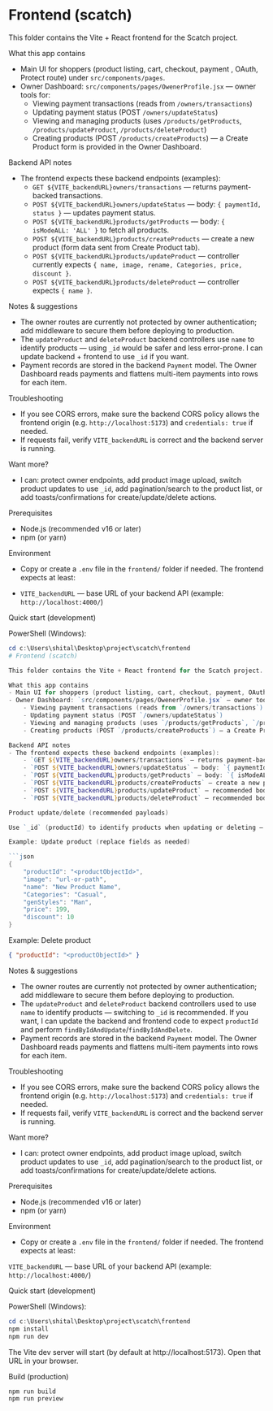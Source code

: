 # Frontend (scatch)

This folder contains the Vite + React frontend for the Scatch project.

What this app contains
- Main UI for shoppers (product listing, cart, checkout, payment , OAuth, Protect route) under `src/components/pages`.
- Owner Dashboard: `src/components/pages/OwenerProfile.jsx` — owner tools for:
	- Viewing payment transactions (reads from `/owners/transactions`)
	- Updating payment status (POST `/owners/updateStatus`)
	- Viewing and managing products (uses `/products/getProducts`, `/products/updateProduct`, `/products/deleteProduct`)
	- Creating products (POST `/products/createProducts`) — a Create Product form is provided in the Owner Dashboard.

Backend API notes
- The frontend expects these backend endpoints (examples):
	- `GET ${VITE_backendURL}owners/transactions` — returns payment-backed transactions.
	- `POST ${VITE_backendURL}owners/updateStatus` — body: `{ paymentId, status }` — updates payment status.
	- `POST ${VITE_backendURL}products/getProducts` — body: `{ isModeALL: 'ALL' }` to fetch all products.
	- `POST ${VITE_backendURL}products/createProducts` — create a new product (form data sent from Create Product tab).
	- `POST ${VITE_backendURL}products/updateProduct` — controller currently expects `{ name, image, rename, Categories, price, discount }`.
	- `POST ${VITE_backendURL}products/deleteProduct` — controller expects `{ name }`.

Notes & suggestions
- The owner routes are currently not protected by owner authentication; add middleware to secure them before deploying to production.
- The `updateProduct` and `deleteProduct` backend controllers use `name` to identify products — using `_id` would be safer and less error-prone. I can update backend + frontend to use `_id` if you want.
- Payment records are stored in the backend `Payment` model. The Owner Dashboard reads payments and flattens multi-item payments into rows for each item.

Troubleshooting
- If you see CORS errors, make sure the backend CORS policy allows the frontend origin (e.g. `http://localhost:5173`) and `credentials: true` if needed.
- If requests fail, verify `VITE_backendURL` is correct and the backend server is running.

Want more?
- I can: protect owner endpoints, add product image upload, switch product updates to use `_id`, add pagination/search to the product list, or add toasts/confirmations for create/update/delete actions.



Prerequisites
- Node.js (recommended v16 or later)
- npm (or yarn)

Environment
- Copy or create a `.env` file in the `frontend/` folder if needed. The frontend expects at least:

- `VITE_backendURL` — base URL of your backend API (example: `http://localhost:4000/`)

Quick start (development)

PowerShell (Windows):

```powershell
cd c:\Users\shital\Desktop\project\scatch\frontend
# Frontend (scatch)

This folder contains the Vite + React frontend for the Scatch project.

What this app contains
- Main UI for shoppers (product listing, cart, checkout, payment, OAuth, protected routes) under `src/components/pages`.
- Owner Dashboard: `src/components/pages/OwenerProfile.jsx` — owner tools for:
	- Viewing payment transactions (reads from `/owners/transactions`)
	- Updating payment status (POST `/owners/updateStatus`)
	- Viewing and managing products (uses `/products/getProducts`, `/products/updateProduct`, `/products/deleteProduct`)
	- Creating products (POST `/products/createProducts`) — a Create Product form is provided in the Owner Dashboard.

Backend API notes
- The frontend expects these backend endpoints (examples):
	- `GET ${VITE_backendURL}owners/transactions` — returns payment-backed transactions.
	- `POST ${VITE_backendURL}owners/updateStatus` — body: `{ paymentId, status }` — updates payment status.
	- `POST ${VITE_backendURL}products/getProducts` — body: `{ isModeALL: 'ALL' }` to fetch all products.
	- `POST ${VITE_backendURL}products/createProducts` — create a new product (form data sent from Create Product tab).
	- `POST ${VITE_backendURL}products/updateProduct` — recommended body example uses `productId` (see below).
	- `POST ${VITE_backendURL}products/deleteProduct` — recommended body example uses `productId` (see below).

Product update/delete (recommended payloads)

Use `_id` (productId) to identify products when updating or deleting — this is safer than using `name`.

Example: Update product (replace fields as needed)

```json
{
	"productId": "<productObjectId>",
	"image": "url-or-path",
	"name": "New Product Name",
	"Categories": "Casual",
	"genStyles": "Man",
	"price": 199,
	"discount": 10
}
```

Example: Delete product

```json
{ "productId": "<productObjectId>" }
```

Notes & suggestions
- The owner routes are currently not protected by owner authentication; add middleware to secure them before deploying to production.
- The `updateProduct` and `deleteProduct` backend controllers used to use `name` to identify products — switching to `_id` is recommended. If you want, I can update the backend and frontend code to expect `productId` and perform `findByIdAndUpdate`/`findByIdAndDelete`.
- Payment records are stored in the backend `Payment` model. The Owner Dashboard reads payments and flattens multi-item payments into rows for each item.

Troubleshooting
- If you see CORS errors, make sure the backend CORS policy allows the frontend origin (e.g. `http://localhost:5173`) and `credentials: true` if needed.
- If requests fail, verify `VITE_backendURL` is correct and the backend server is running.

Want more?
- I can: protect owner endpoints, add product image upload, switch product updates to use `_id`, add pagination/search to the product list, or add toasts/confirmations for create/update/delete actions.

Prerequisites
- Node.js (recommended v16 or later)
- npm (or yarn)

Environment
- Copy or create a `.env` file in the `frontend/` folder if needed. The frontend expects at least:

`VITE_backendURL` — base URL of your backend API (example: `http://localhost:4000/`)

Quick start (development)

PowerShell (Windows):

```powershell
cd c:\Users\shital\Desktop\project\scatch\frontend
npm install
npm run dev
```

The Vite dev server will start (by default at http://localhost:5173). Open that URL in your browser.

Build (production)

```powershell
npm run build
npm run preview
```
